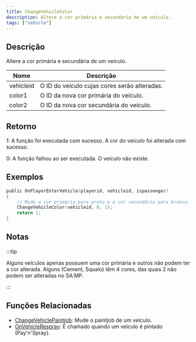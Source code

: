 ```yaml
---
title: ChangeVehicleColor
description: Altere a cor primária e secundária de um veículo. 
tags: ["vehicle"]
---
```


## Descrição

Altere a cor primária e secundária de um veículo. 

| Nome      | Descrição                                      |
| --------- | ---------------------------------------------- |
| vehicleid | O ID do veículo cujas cores serão alteradas.   |
| color1    | O ID da nova cor primária do veículo.          |
| color2    | O ID da nova cor secundária do veículo.        |

## Retorno

1: A função foi executada com sucesso. A cor do veículo foi alterada com sucesso.

0: A função falhou ao ser executada. O veículo não existe.

## Exemplos

```c
public OnPlayerEnterVehicle(playerid, vehicleid, ispassenger)
{
    // Muda a cor primária para preto e a cor secundária para branco.
    ChangeVehicleColor(vehicleid, 0, 1);
    return 1;
}
```

## Notas

:::tip

Alguns veículos apenas possuem uma cor primária e outros não podem ter a cor alterada. Alguns (Cement, Squalo) têm 4 cores, das quais 2 não podem ser alteradas no SA:MP.

:::

## Funções Relacionadas

- [ChangeVehiclePaintjob](ChangeVehiclePaintjob.md): Mude o paintjob de um veículo.
- [OnVehicleRespray](../callbacks/OnVehicleRespray.md): É chamado quando um veículo é pintado (Pay'n'Spray).
